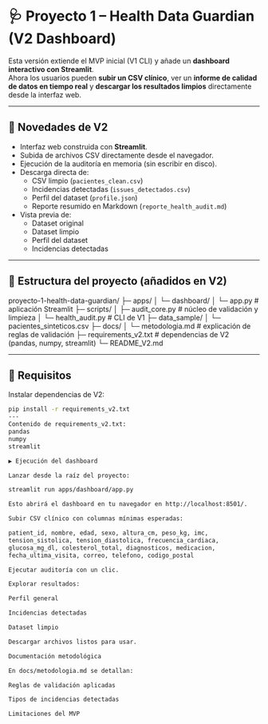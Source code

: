 # 🩺 Proyecto 1 – Health Data Guardian (V2 Dashboard)

Esta versión extiende el MVP inicial (V1 CLI) y añade un **dashboard interactivo con Streamlit**.  
Ahora los usuarios pueden **subir un CSV clínico**, ver un **informe de calidad de datos en tiempo real** y **descargar los resultados limpios** directamente desde la interfaz web.

---

## 🚀 Novedades de V2
- Interfaz web construida con **Streamlit**.
- Subida de archivos CSV directamente desde el navegador.
- Ejecución de la auditoría en memoria (sin escribir en disco).
- Descarga directa de:
  - CSV limpio (`pacientes_clean.csv`)
  - Incidencias detectadas (`issues_detectados.csv`)
  - Perfil del dataset (`profile.json`)
  - Reporte resumido en Markdown (`reporte_health_audit.md`)
- Vista previa de:
  - Dataset original
  - Dataset limpio
  - Perfil del dataset
  - Incidencias detectadas

---

## 📂 Estructura del proyecto (añadidos en V2)

proyecto-1-health-data-guardian/
├─ apps/
│ └─ dashboard/
│ └─ app.py # aplicación Streamlit
├─ scripts/
│ ├─ audit_core.py # núcleo de validación y limpieza
│ └─ health_audit.py # CLI de V1
├─ data_sample/
│ └─ pacientes_sinteticos.csv
├─ docs/
│ └─ metodologia.md # explicación de reglas de validación
├─ requirements_v2.txt # dependencias de V2 (pandas, numpy, streamlit)
└─ README_V2.md


---

## 🔧 Requisitos

Instalar dependencias de V2:

```bash
pip install -r requirements_v2.txt
---
Contenido de requirements_v2.txt:
pandas
numpy
streamlit

▶️ Ejecución del dashboard

Lanzar desde la raíz del proyecto:

streamlit run apps/dashboard/app.py

Esto abrirá el dashboard en tu navegador en http://localhost:8501/.

Subir CSV clínico con columnas mínimas esperadas:

patient_id, nombre, edad, sexo, altura_cm, peso_kg, imc,
tension_sistolica, tension_diastolica, frecuencia_cardiaca,
glucosa_mg_dl, colesterol_total, diagnosticos, medicacion,
fecha_ultima_visita, correo, telefono, codigo_postal

Ejecutar auditoría con un clic.

Explorar resultados:

Perfil general

Incidencias detectadas

Dataset limpio

Descargar archivos listos para usar.

Documentación metodológica

En docs/metodologia.md se detallan:

Reglas de validación aplicadas

Tipos de incidencias detectadas

Limitaciones del MVP
